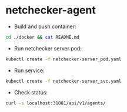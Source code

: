 netchecker-agent
================

* Build and push container:

```bash
cd ./docker && cat README.md
```

* Run netchecker server pod:

```bash
kubectl create -f netchecker-server_pod.yaml
```

* Run service:

```bash
kubectl create -f netchecker-server_svc.yaml
```

* Check status:

```bash
curl -s localhost:31081/api/v1/agents/
```
